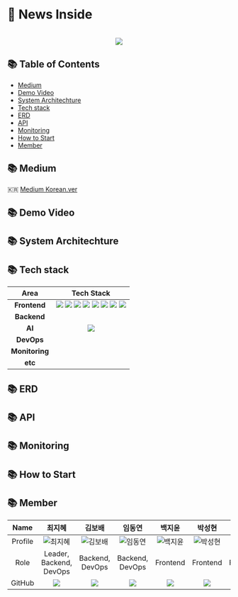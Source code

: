 # 📰 News Inside
<div align=center>

<br><img src="https://github.com/user-attachments/assets/703ba407-91a9-434f-879a-cacb1ee1e24f">


</div>

## 📚 Table of Contents
- [Medium](#-Medium)
- [Demo Video](#-Demo-Video)
- [System Architechture](#-System-Architechture)
- [Tech stack](#-Tech-Stack)
- [ERD](#-ERD)
- [API](#-API)
- [Monitoring](#-Monitoring)
- [How to Start](#-How-to-Start)
- [Member](#-Member)

## 📚 Medium
🇰🇷 [Medium Korean.ver]()

## 📚 Demo Video

## 📚 System Architechture

## 📚 Tech stack

|Area|Tech Stack|
|:---:|:---:|
|<b>Frontend</b>|<img src="https://img.shields.io/badge/react-61DAFB?style=for-the-badge&logo=react&logoColor=black"> <img src="https://img.shields.io/badge/typescript-%23007ACC.svg?style=for-the-badge&logo=typescript&logoColor=white"> <img src="https://img.shields.io/badge/vite-%23646CFF.svg?style=for-the-badge&logo=vite&logoColor=white"> <img src="https://img.shields.io/badge/Tailwind CSS-06B6D4?style=for-the-badge&logo=Tailwind CSS&logoColor=white"> <img src="https://img.shields.io/badge/D3.js-F9A03C?style=for-the-badge&logo=D3.js&logoColor=white"/> <img src="https://img.shields.io/badge/reactquery-FF4154?style=for-the-badge&logo=reactquery&logoColor=white" /> <img src="https://img.shields.io/badge/ESLint-4B32C3?style=for-the-badge&logo=ESLint&logoColor=white"> <img src="https://img.shields.io/badge/Prettier-FFCC00?style=for-the-badge&logo=prettier&logoColor=white">|
|<b>Backend</b>||
|<b>AI</b>|<img src="https://img.shields.io/badge/chatGPT-74aa9c?style=for-the-badge&logo=openai&logoColor=white">|
|<b>DevOps</b>||
|<b>Monitoring</b>||
|<b>etc</b>||

## 📚 ERD

## 📚 API

## 📚 Monitoring

## 📚 How to Start

## 📚 Member

|Name|최지혜|김보배|임동연|백지윤|박성현|한승곤|
|:---:|:---:|:---:|:---:|:---:|:---:|:---:|
|Profile|![최지혜](https://github.com/jihye1006.png)|![김보배](https://github.com/Kimbobae1.png)|![임동연](https://github.com/caosisa.png)|![백지윤](https://github.com/baekjiyun.png)|![박성현](https://github.com/NightStar96.png)|![한승곤](https://github.com/invalidhuman.png)|
|Role|Leader, Backend, DevOps|Backend, DevOps|Backend, DevOps|Frontend|Frontend|Frontend|
|GitHub|<a href="https://github.com/jihye1006"><img src="http://img.shields.io/badge/jihye1006-green?style=social&logo=github"/></a>|<a href="https://github.com/Kimbobae1"><img src="http://img.shields.io/badge/Kimbobae1-green?style=social&logo=github"/></a>|<a href="https://github.com/caosisa"><img src="http://img.shields.io/badge/caosisa-green?style=social&logo=github"/></a>|<a href="https://github.com/baekjiyun"><img src="http://img.shields.io/badge/baekjiyun-green?style=social&logo=github"/></a>|<a href="https://github.com/NightStar96"><img src="http://img.shields.io/badge/NightStar96-green?style=social&logo=github"/></a>|<a href="https://github.com/invalidhuman"><img src="http://img.shields.io/badge/invalidhuman-green?style=social&logo=github"/></a>|
